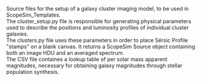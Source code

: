 Source files for the setup of a galaxy cluster imaging model, to be used in ScopeSim_Templates.  
The cluster_setup.py file is responsible for generating physical parameters used to describe the positions and luminosity profiles of individual cluster galaxies.  
The clusters.py file uses these parameters in order to place Sérsic Profile "stamps" on a blank canvas. It returns a ScopeSim Source object containing both an image HDU and an averaged spectrum.  
The CSV file containes a lookup table of per solar mass apparent magnitudes, necessary for obtaining galaxy magnitudes through stellar population synthesis.
